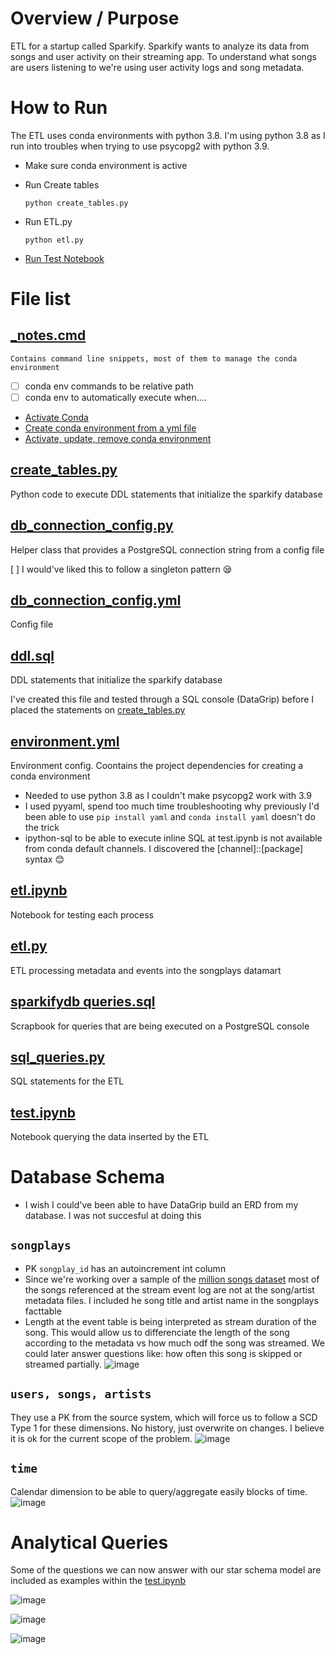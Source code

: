 # Overview / Purpose
ETL for a startup called Sparkify. Sparkify wants to analyze its data from songs and user activity on their streaming app.
To understand what songs are users listening to we're using user activity logs and song metadata.

# How to Run
The ETL uses conda environments with python 3.8. I'm using python 3.8 as I run into troubles when trying to use psycopg2 with python 3.9.
* Make sure conda environment is active

* Run Create tables
    
    `python create_tables.py`

* Run ETL.py
    
    `python etl.py`

* [Run Test Notebook](#test.ipynb)
    


# File list


## [_notes.cmd](https://github.com/joseph-higaki/UDataEng_L02P01_create-song-play-schema/blob/main/_notes.cmd)
    Contains command line snippets, most of them to manage the conda environment

- [ ] conda env commands to be relative path
- [ ] conda env to automatically execute when.... 

* [Activate Conda](https://github.com/joseph-higaki/UDataEng_L02P01_create-song-play-schema/blob/69ed9c05d1cd25375997a5780f0d798445c6a4ae/_notes.cmd#L5)
* [Create conda environment from a yml file](https://github.com/joseph-higaki/UDataEng_L02P01_create-song-play-schema/blob/69ed9c05d1cd25375997a5780f0d798445c6a4ae/_notes.cmd#L8)
* [Activate, update, remove conda environment](https://github.com/joseph-higaki/UDataEng_L02P01_create-song-play-schema/blob/69ed9c05d1cd25375997a5780f0d798445c6a4ae/_notes.cmd#L10-L17)


## [create_tables.py](https://github.com/joseph-higaki/UDataEng_L02P01_create-song-play-schema/blob/main/create_tables.py)
Python code to execute DDL statements that initialize the sparkify database

## [db_connection_config.py](https://github.com/joseph-higaki/UDataEng_L02P01_create-song-play-schema/blob/main/db_connection_config.py)
Helper class that provides a PostgreSQL connection string from a config file 

[ ] I would've liked this to follow a singleton pattern 😪


## [db_connection_config.yml](https://github.com/joseph-higaki/UDataEng_L02P01_create-song-play-schema/blob/main/db_connection_config.yml)
Config file 

## [ddl.sql](https://github.com/joseph-higaki/UDataEng_L02P01_create-song-play-schema/blob/main/ddl.sql)
DDL statements that initialize the sparkify database

I've created this file and tested through a SQL console (DataGrip) before I placed the statements on [create_tables.py](https://github.com/joseph-higaki/UDataEng_L02P01_create-song-play-schema/blob/main/create_tables.py)


## [environment.yml](https://github.com/joseph-higaki/UDataEng_L02P01_create-song-play-schema/blob/main/environment.yml)
Environment config. Coontains the project dependencies for creating a conda environment

* Needed to use python 3.8  as I couldn't make psycopg2 work with 3.9
* I used pyyaml, spend too much time troubleshooting why previously I'd been able to use `pip install yaml` and `conda install yaml` doesn't do the trick
* ipython-sql to be able to execute inline SQL at test.ipynb is not available from conda default channels. I discovered the [channel]::[package] syntax 😊

## [etl.ipynb](https://github.com/joseph-higaki/UDataEng_L02P01_create-song-play-schema/blob/main/etl.ipynb)
Notebook for testing each process

## [etl.py](https://github.com/joseph-higaki/UDataEng_L02P01_create-song-play-schema/blob/main/etl.py)
ETL processing metadata and events into the songplays datamart

## [sparkifydb queries.sql](https://github.com/joseph-higaki/UDataEng_L02P01_create-song-play-schema/blob/main/sparkifydb%20queries.sql)
Scrapbook for queries that are being executed on a PostgreSQL console

## [sql_queries.py](https://github.com/joseph-higaki/UDataEng_L02P01_create-song-play-schema/blob/main/sql_queries.py)
SQL statements for the ETL

## [test.ipynb](https://github.com/joseph-higaki/UDataEng_L02P01_create-song-play-schema/blob/main/test.ipynb)
Notebook querying the data inserted by the ETL

# Database Schema 
* I wish I could've been able to have DataGrip build an ERD from my database. I was not succesful at doing this

## `songplays`
* PK `songplay_id` has an autoincrement int column 
* Since we're working over a sample of the [million songs dataset](http://millionsongdataset.com/) most of the songs referenced at the stream event log are not at the song/artist metadata files. 
I included he song title and artist name in the songplays facttable
* Length at the event table is being interpreted as stream duration of the song. This would allow us to differenciate the length of the song according to the metadata vs how much odf the song was streamed. We could later answer questions like: how often this song is skipped or streamed partially.
![image](https://user-images.githubusercontent.com/11904085/153720167-477fd2ba-0d26-4d2f-97d5-65374bf091eb.png)

## `users, songs, artists`
They use a PK from the source system, which will force us to follow a SCD Type 1 for these dimensions. 
No history, just overwrite on changes. 
I believe it is ok for the current scope of the problem.
![image](https://user-images.githubusercontent.com/11904085/153720185-7be954fa-4cc2-434e-abb1-e8479c4d8518.png)

## `time` 
Calendar dimension to be able to query/aggregate easily blocks of time.
![image](https://user-images.githubusercontent.com/11904085/153720199-d36ca5fc-41c4-4b4e-a2b8-d16459058d7b.png)

# Analytical Queries
Some of the questions we can now answer with our star schema model are included as examples within the [test.ipynb](https://github.com/joseph-higaki/UDataEng_L02P01_create-song-play-schema/blob/main/test.ipynb) 

![image](https://user-images.githubusercontent.com/11904085/153720710-153f60b9-bd39-464d-a889-8cdebb62fc0b.png)

![image](https://user-images.githubusercontent.com/11904085/153720725-b3b3562d-8294-4371-8780-93577a4ef1b3.png)

![image](https://user-images.githubusercontent.com/11904085/153720738-5c5dca09-6cfe-4986-a669-f06781955fc2.png)